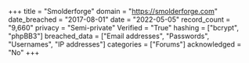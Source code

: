 +++
title = "Smolderforge"
domain = "https://smolderforge.com"
date_breached = "2017-08-01"
date = "2022-05-05"
record_count = "9,660"
privacy = "Semi-private"
Verified = "True"
hashing = ["bcrypt", "phpBB3"]
breached_data = ["Email addresses", "Passwords", "Usernames", "IP addresses"]
categories = ["Forums"]
acknowledged = "No"
+++